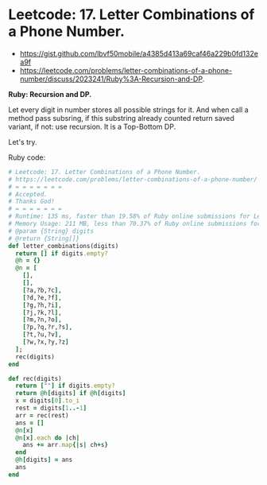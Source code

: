 # Leetcode: 17. Letter Combinations of a Phone Number.

- https://gist.github.com/lbvf50mobile/a4385d413a69caf46a229b0fd132ea9f
- https://leetcode.com/problems/letter-combinations-of-a-phone-number/discuss/2023241/Ruby%3A-Recursion-and-DP.

**Ruby: Recursion and DP.**

Let every digit in number stores all possible strings for it. And when call a method pass subsring, if this substring already counted return saved variant, if not: use recursion. It is a Top-Bottom DP.

Let's try.

Ruby code:
```Ruby
# Leetcode: 17. Letter Combinations of a Phone Number.
# https://leetcode.com/problems/letter-combinations-of-a-phone-number/
# = = = = = = =
# Accepted.
# Thanks God!
# = = = = = = =
# Runtime: 135 ms, faster than 19.58% of Ruby online submissions for Letter Combinations of a Phone Number.
# Memory Usage: 211 MB, less than 70.37% of Ruby online submissions for Letter Combinations of a Phone Number.
# @param {String} digits
# @return {String[]}
def letter_combinations(digits)
  return [] if digits.empty?
  @h = {}
  @n = [
    [],
    [],
    [?a,?b,?c],
    [?d,?e,?f],
    [?g,?h,?i],
    [?j,?k,?l],
    [?m,?n,?o],
    [?p,?q,?r,?s],
    [?t,?u,?v],
    [?w,?x,?y,?z]
  ];
  rec(digits)
end

def rec(digits)
  return [""] if digits.empty?
  return @h[digits] if @h[digits]
  x = digits[0].to_i
  rest = digits[1..-1]
  arr = rec(rest)
  ans = []
  @n[x]
  @n[x].each do |ch|
    ans += arr.map{|s| ch+s}
  end
  @h[digits] = ans
  ans
end
```
